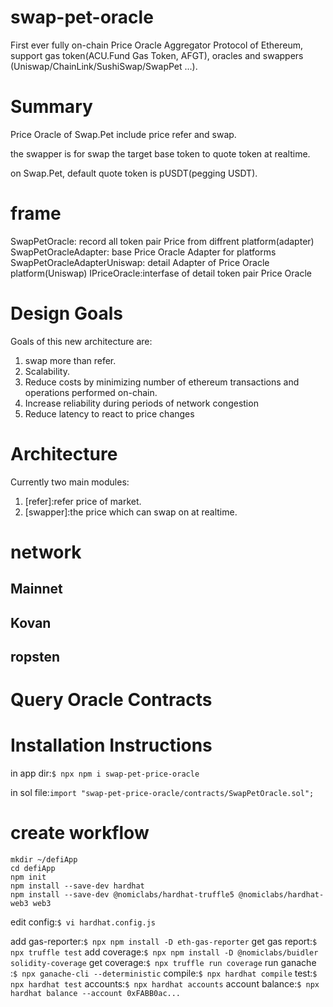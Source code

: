 # swap-pet-oracle
First ever fully on-chain Price Oracle Aggregator Protocol of Ethereum, support gas token(ACU.Fund Gas Token, AFGT), oracles and swappers (Uniswap/ChainLink/SushiSwap/SwapPet ...).

# Summary
Price Oracle of Swap.Pet include price refer and swap. 

the swapper is for swap the target base token to quote token at realtime.

on Swap.Pet, default quote token is pUSDT(pegging USDT).

# frame
SwapPetOracle: record all token pair Price from diffrent platform(adapter)
SwapPetOracleAdapter: base Price Oracle Adapter for platforms
SwapPetOracleAdapterUniswap: detail Adapter of Price Oracle platform(Uniswap)
IPriceOracle:interfase of detail token pair Price Oracle

# Design Goals
Goals of this new architecture are:
1. swap more than refer.
1. Scalability.
1. Reduce costs by minimizing number of ethereum transactions and operations performed on-chain.
1. Increase reliability during periods of network congestion
1. Reduce latency to react to price changes 

# Architecture
Currently two main modules:
1. [refer]:refer price of market.
2. [swapper]:the price which can swap on at realtime.

# network
## Mainnet
## Kovan
## ropsten

# Query Oracle Contracts

# Installation Instructions
in app dir:`$ npx npm i swap-pet-price-oracle`

in sol file:`import "swap-pet-price-oracle/contracts/SwapPetOracle.sol";`

# create workflow
```
mkdir ~/defiApp
cd defiApp
npm init
npm install --save-dev hardhat
npm install --save-dev @nomiclabs/hardhat-truffle5 @nomiclabs/hardhat-web3 web3
```
edit config:`$ vi hardhat.config.js`  

add gas-reporter:`$ npx npm install -D eth-gas-reporter`
get gas report:`$ npx truffle test`
add coverage:`$ npx npm install -D @nomiclabs/buidler solidity-coverage`
get coverage:`$ npx truffle run coverage`
run ganache :`$ npx ganache-cli --deterministic`
compile:`$ npx hardhat compile`
test:`$ npx hardhat test`
accounts:`$ npx hardhat accounts`
account balance:`$ npx hardhat balance --account 0xFABB0ac...`
